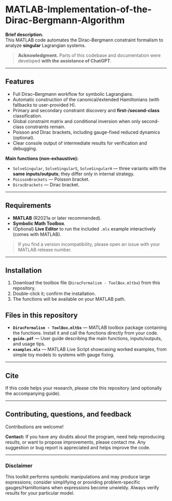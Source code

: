 # MATLAB-Implementation-of-the-Dirac-Bergmann-Algorithm

**Brief description.**  
This MATLAB code automates the Dirac–Bergmann constraint formalism to analyze **singular** Lagrangian systems.

> **Acknowledgment.** Parts of this codebase and documentation were developed **with the assistance of ChatGPT**.

---

## Features

- Full Dirac–Bergmann workflow for symbolic Lagrangians.  
- Automatic construction of the canonical/extended Hamiltonians (with fallbacks to user-provided H).  
- Primary and secondary constraint discovery and **first-/second-class** classification.  
- Global constraint matrix and conditional inversion when only second-class constraints remain.  
- Poisson and Dirac brackets, including gauge-fixed reduced dynamics (optional).  
- Clear console output of intermediate results for verification and debugging.

**Main functions (non-exhaustive):**
- `SolveSingular`, `SolveSingularS`, `SolveSingularH` — three variants with the **same inputs/outputs**; they differ only in internal strategy.  
- `PoissonBrackets` — Poisson bracket.  
- `DiracBrackets` — Dirac bracket.  

---

## Requirements

- **MATLAB** (R2021a or later recommended).  
- **Symbolic Math Toolbox**.   
- (Optional) **Live Editor** to run the included `.mlx` example interactively (comes with MATLAB).

> If you find a version incompatibility, please open an issue with your MATLAB release number.

---

## Installation

1. Download the toolbox file (`DiracFormalism - ToolBox.mltbx`) from this repository.  
2. Double-click it; confirm the installation.  
3. The functions will be available on your MATLAB path.

## Files in this repository

- **`DiracFormalism - ToolBox.mltbx`** — MATLAB toolbox package containing the functions. Install it and call the functions directly from your code.  
- **`guide.pdf`** — User guide describing the main functions, inputs/outputs, and usage tips.  
- **`examples.mlx`** — MATLAB Live Script showcasing worked examples, from simple toy models to systems with gauge fixing.

---

## Cite

If this code helps your research, please cite this repository (and optionally the accompanying guide).

---

## Contributing, questions, and feedback

Contributions are welcome!

**Contact:** If you have any doubts about the program, need help reproducing results, or want to propose improvements, please contact me. Any suggestion or bug report is appreciated and helps improve the code.

---

### Disclaimer

This toolkit performs symbolic manipulations and may produce large expressions; consider simplifying or providing problem-specific gauges/Hamiltonians when expressions become unwieldy. Always verify results for your particular model.

